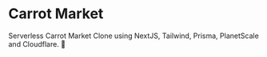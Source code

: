 # Carrot Market

Serverless Carrot Market Clone using NextJS, Tailwind, Prisma, PlanetScale and Cloudflare. 🥕
